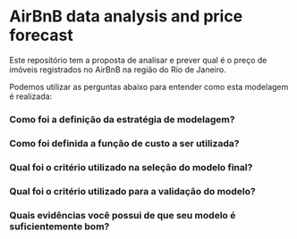 # AirBnB data analysis and price forecast

Este repositório tem a proposta de analisar e prever qual é o preço de imóveis registrados no AirBnB na região do Rio de Janeiro.

Podemos utilizar as perguntas abaixo para entender como esta modelagem é realizada:

### Como foi a definição da estratégia de modelagem?

### Como foi definida a função de custo a ser utilizada?

### Qual foi o critério utilizado na seleção do modelo final?

### Qual foi o critério utilizado para a validação do modelo?

### Quais evidências você possui de que seu modelo é suficientemente bom?